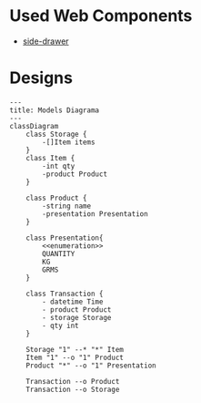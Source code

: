 [drawer-component-url]: https://www.webcomponents.org/element/side-drawer

# Used Web Components

- [side-drawer][drawer-component-url]

# Designs

```mermaid
---
title: Models Diagrama
---
classDiagram
    class Storage {
        -[]Item items 
    }
    class Item {
        -int qty
        -product Product
    }
    
    class Product {
        -string name
        -presentation Presentation
    }
    
    class Presentation{
        <<enumeration>>
        QUANTITY
        KG
        GRMS
    }
    
    class Transaction {
        - datetime Time
        - product Product
        - storage Storage
        - qty int
    }
    
    Storage "1" --* "*" Item
    Item "1" --o "1" Product
    Product "*" --o "1" Presentation
    
    Transaction --o Product
    Transaction --o Storage
```